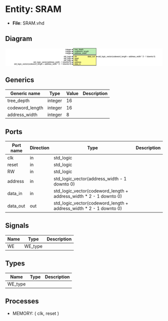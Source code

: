 # Entity: SRAM 

- **File**: SRAM.vhd
## Diagram

![Diagram](SRAM.svg "Diagram")
## Generics

| Generic name    | Type    | Value | Description |
| --------------- | ------- | ----- | ----------- |
| tree_depth      | integer | 16    |             |
| codeword_length | integer | 16    |             |
| address_width   | integer | 8     |             |
## Ports

| Port name | Direction | Type                                                               | Description |
| --------- | --------- | ------------------------------------------------------------------ | ----------- |
| clk       | in        | std_logic                                                          |             |
| reset     | in        | std_logic                                                          |             |
| RW        | in        | std_logic                                                          |             |
| address   | in        | std_logic_vector(address_width - 1 downto 0)                       |             |
| data_in   | in        | std_logic_vector(codeword_length + address_width * 2 - 1 downto 0) |             |
| data_out  | out       | std_logic_vector(codeword_length + address_width * 2 - 1 downto 0) |             |
## Signals

| Name | Type    | Description |
| ---- | ------- | ----------- |
| WE   | WE_type |             |
## Types

| Name    | Type | Description |
| ------- | ---- | ----------- |
| WE_type |      |             |
## Processes
- MEMORY: ( clk, reset )
